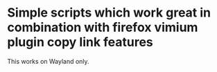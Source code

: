 # Simple scripts which work great in combination with firefox vimium plugin copy link features

This works on Wayland only.
